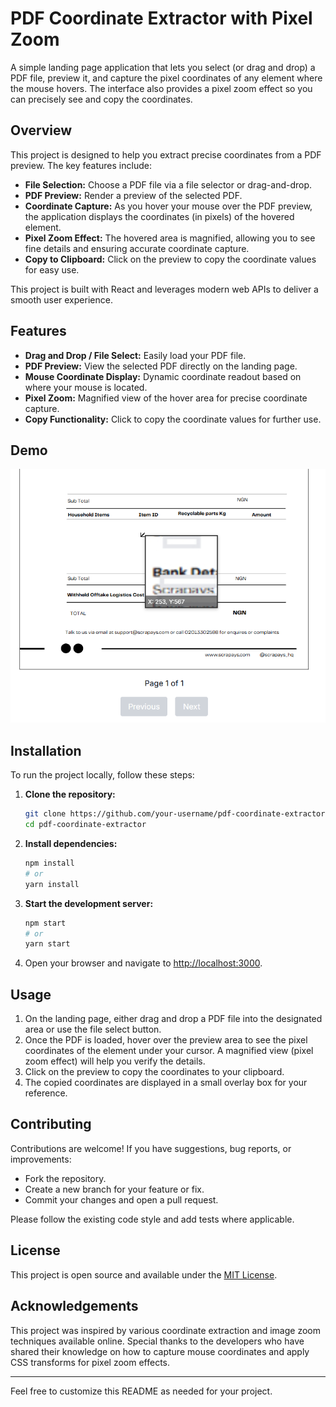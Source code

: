 

# PDF Coordinate Extractor with Pixel Zoom

A simple landing page application that lets you select (or drag and drop) a PDF file, preview it, and capture the pixel coordinates of any element where the mouse hovers. The interface also provides a pixel zoom effect so you can precisely see and copy the coordinates.

## Overview

This project is designed to help you extract precise coordinates from a PDF preview. The key features include:

- **File Selection:** Choose a PDF file via a file selector or drag-and-drop.
- **PDF Preview:** Render a preview of the selected PDF.
- **Coordinate Capture:** As you hover your mouse over the PDF preview, the application displays the coordinates (in pixels) of the hovered element.
- **Pixel Zoom Effect:** The hovered area is magnified, allowing you to see fine details and ensuring accurate coordinate capture.
- **Copy to Clipboard:** Click on the preview to copy the coordinate values for easy use.

This project is built with React and leverages modern web APIs to deliver a smooth user experience.

## Features

- **Drag and Drop / File Select:** Easily load your PDF file.
- **PDF Preview:** View the selected PDF directly on the landing page.
- **Mouse Coordinate Display:** Dynamic coordinate readout based on where your mouse is located.
- **Pixel Zoom:** Magnified view of the hover area for precise coordinate capture.
- **Copy Functionality:** Click to copy the coordinate values for further use.

## Demo

<img src="./public/assets/Screenshot_2025-02-03_011036.png" >

## Installation

To run the project locally, follow these steps:

1. **Clone the repository:**

   ```bash
   git clone https://github.com/your-username/pdf-coordinate-extractor.git
   cd pdf-coordinate-extractor
   ```

2. **Install dependencies:**

   ```bash
   npm install
   # or
   yarn install
   ```

3. **Start the development server:**

   ```bash
   npm start
   # or
   yarn start
   ```

4. Open your browser and navigate to [http://localhost:3000](http://localhost:3000).

## Usage

1. On the landing page, either drag and drop a PDF file into the designated area or use the file select button.
2. Once the PDF is loaded, hover over the preview area to see the pixel coordinates of the element under your cursor. A magnified view (pixel zoom effect) will help you verify the details.
3. Click on the preview to copy the coordinates to your clipboard.
4. The copied coordinates are displayed in a small overlay box for your reference.

## Contributing

Contributions are welcome! If you have suggestions, bug reports, or improvements:

- Fork the repository.
- Create a new branch for your feature or fix.
- Commit your changes and open a pull request.

Please follow the existing code style and add tests where applicable.

## License

This project is open source and available under the [MIT License](LICENSE).

## Acknowledgements

This project was inspired by various coordinate extraction and image zoom techniques available online. Special thanks to the developers who have shared their knowledge on how to capture mouse coordinates and apply CSS transforms for pixel zoom effects.

---

Feel free to customize this README as needed for your project.
